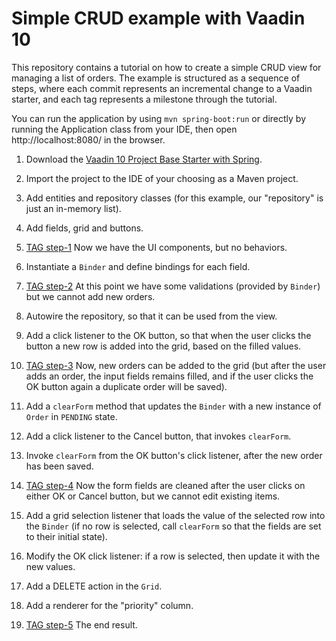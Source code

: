 # Simple CRUD example with Vaadin 10

This repository contains a tutorial on how to create a simple CRUD view for managing a list of orders.
The example is structured as a sequence of steps, where each commit represents an incremental change to a Vaadin starter, and each tag represents a milestone through the tutorial.

You can run the application by using `mvn spring-boot:run` or directly by running the Application class from your IDE, then open http://localhost:8080/ in the browser.


1. Download the [Vaadin 10 Project Base Starter with Spring](https://vaadin.com/start/lts/project-base-spring).
2. Import the project to the IDE of your choosing as a Maven project. 
3. Add entities and repository classes (for this example, our "repository" is just an in-memory list).
4. Add fields, grid and buttons.
5. [TAG step-1](https://github.com/FlowingCode/SimpleCRUDExample/tree/step-1) Now we have the UI components, but no behaviors.

6. Instantiate a `Binder` and define bindings for each field.
7. [TAG step-2](https://github.com/FlowingCode/SimpleCRUDExample/tree/step-2) At this point we have some validations (provided by `Binder`) but we cannot add new orders.

8. Autowire the repository, so that it can be used from the view.
9. Add a click listener to the OK button, so that when the user clicks the button a new row is added into the grid, based on the filled values.
10. [TAG step-3](https://github.com/FlowingCode/SimpleCRUDExample/tree/step-3) Now, new orders can be added to the grid (but after the user adds an order, the input fields remains filled, and if the user clicks the OK button again a duplicate order will be saved).

11. Add a `clearForm` method that updates the `Binder` with a new instance of `Order` in `PENDING` state.
12. Add a click listener to the Cancel button, that invokes `clearForm`.
13. Invoke `clearForm` from the OK button's click listener, after the new order has been saved.
14. [TAG step-4](https://github.com/FlowingCode/SimpleCRUDExample/tree/step-4) Now the form fields are cleaned after the user clicks on either OK or Cancel button, but we cannot edit existing items.

15. Add a grid selection listener that loads the value of the selected row into the `Binder` (if no row is selected, call `clearForm` so that the fields are set to their initial state).
16. Modify the OK click listener: if a row is selected, then update it with the new values.
17. Add a DELETE action in the `Grid`.
18. Add a renderer for the "priority" column.
19. [TAG step-5](https://github.com/FlowingCode/SimpleCRUDExample/tree/step-5) The end result.